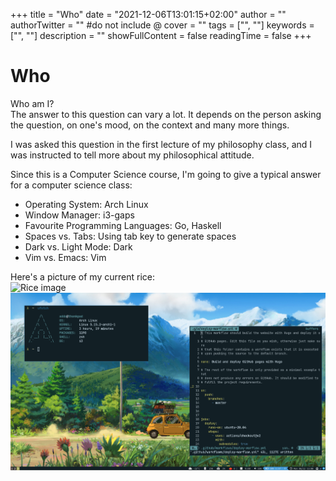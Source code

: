 +++
title = "Who"
date = "2021-12-06T13:01:15+02:00"
author = ""
authorTwitter = "" #do not include @
cover = ""
tags = ["", ""]
keywords = ["", ""]
description = ""
showFullContent = false
readingTime = false
+++

# Who
Who am I?  
The answer to this question can vary a lot. It depends on the person asking the question, on one's mood, on the context and many more things.  

I was asked this question in the first lecture of my philosophy class, and I was instructed to tell more about my philosophical attitude.  

Since this is a Computer Science course, I'm going to give a typical answer for a computer science class:  

* Operating System: Arch Linux
* Window Manager: i3-gaps
* Favourite Programming Languages: Go, Haskell
* Spaces vs. Tabs: Using tab key to generate spaces
* Dark vs. Light Mode: Dark
* Vim vs. Emacs: Vim


Here's a picture of my current rice:  
![Rice image](/cs-ej4104/rice.png)
<img src = "/rice.png">
